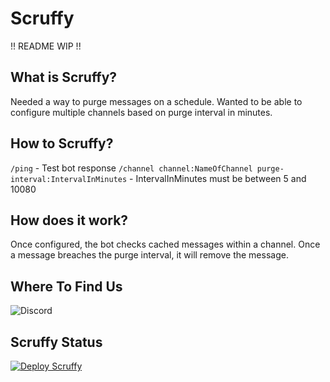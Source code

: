 # Scruffy

!! README WIP !!

## What is Scruffy?
Needed a way to purge messages on a schedule.
Wanted to be able to configure multiple channels based on purge interval in minutes.

## How to Scruffy?
`/ping` - Test bot response
`/channel channel:NameOfChannel purge-interval:IntervalInMinutes` - IntervalInMinutes must be between 5 and 10080

## How does it work?
Once configured, the bot checks cached messages within a channel. Once a message breaches the purge interval, it will remove the message. 

## Where To Find Us

![Discord](https://img.shields.io/discord/263688866978988032)

## Scruffy Status

[![Deploy Scruffy](https://github.com/MattTheDev/Scruffy/actions/workflows/deploy-scruffy.yml/badge.svg)](https://github.com/MattTheDev/Scruffy/actions/workflows/deploy-scruffy.yml) 
